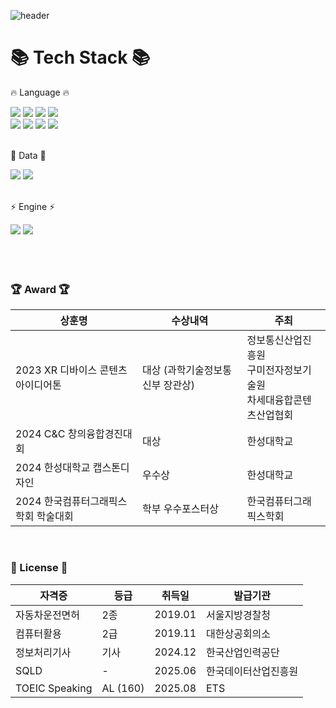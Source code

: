 <div>
  
  <!--Header-->
  ![header](https://capsule-render.vercel.app/api?type=waving&color=gradient&height=300&section=header&text=Learning%20to%20run%20🏃)
  
</div>

<div align=Left>
	<h1>📚 Tech Stack 📚</h1>
	<p>🔥 Language 🔥</p>
</div>
<div align=Left>
	<img src="https://img.shields.io/badge/C-989FA7?style=for-the-badge&logo=C&logoColor=white"/>
	<img src="https://img.shields.io/badge/C++-989FA7?style=for-the-badge&logo=C%2B%2B&logoColor=white">
  	<img src="https://img.shields.io/badge/C%23-989FA7?style=for-the-badge&logo=C%23&logoColor=white">
  	<img src="https://img.shields.io/badge/XAML-989FA7?style=for-the-badge&logo=XAML&logoColor=white"/>	
  	<br>
  	<img src="https://img.shields.io/badge/java-9E9E9C?style=for-the-badge&logo=java&logoColor=white">
  	<img src="https://img.shields.io/badge/Python-9E9E9C?style=for-the-badge&logo=Python&logoColor=white"/>
  	<img src="https://img.shields.io/badge/Kotlin-9E9E9C?style=for-the-badge&logo=Kotlin&logoColor=white"/>
  	<img src="https://img.shields.io/badge/Swift-9E9E9C?style=for-the-badge&logo=Swift&logoColor=white"/>
	<br>
  	<br>
<div align=Left>
	<p>💾 Data 💾</p>
</div>
<div align=Left>
	<img src="https://img.shields.io/badge/MySQL-4479A1?style=for-the-badge&logo=MySQL&logoColor=white"/>
	<img src="https://img.shields.io/badge/PostgreSQL-4479A1?style=for-the-badge&logo=PostgreSQL&logoColor=white"/>
</div>
<br>
<div align=Left>
	<p>⚡ Engine ⚡</p>
</div>
<div align=Left>
	<img src="https://img.shields.io/badge/unity-gray?style=for-the-badge&logo=Unity&logoColor=white">
    	<img src="https://img.shields.io/badge/unreal-gray?style=for-the-badge&logo=unrealengine&logoColor=white">
</div>

<br>
<br>
<br>
	
<div align=Leftr>

### 🏆 Award 🏆
| 상훈명                       		| 수상내역               	| 주최                      	|
| ------------------------------------- | ----------------------------- | ----------------------------- |
| 2023 XR 디바이스 콘텐츠 아이디어톤	| 대상 (과학기술정보통신부 장관상)	| 정보통신산업진흥원<br>구미전자정보기술원<br>차세대융합콘텐츠산업협회 |
| 2024 C&C 창의융합경진대회     		| 대상                   	| 한성대학교                	|
| 2024 한성대학교 캡스톤디자인     	| 우수상                   	| 한성대학교                	|
| 2024 한국컴퓨터그래픽스학회 학술대회	| 학부 우수포스터상            	| 한국컴퓨터그래픽스학회		|
<br>

### 📑 License 📑
| 자격증	 		| 등급		| 취득일	| 발급기관		|
| ----------------------------- | ------------- | ------------- | ---------------------	|
| 자동차운전면허			| 2종		| 2019.01	| 서울지방경찰청		|
| 컴퓨터활용			| 2급		| 2019.11	| 대한상공회의소		|
| 정보처리기사			| 기사		| 2024.12	| 한국산업인력공단	|
| SQLD				| -		| 2025.06	| 한국데이터산업진흥원	|
| TOEIC Speaking		| AL (160)	| 2025.08	| ETS			|
</div>
<br>
<br>
<br>
